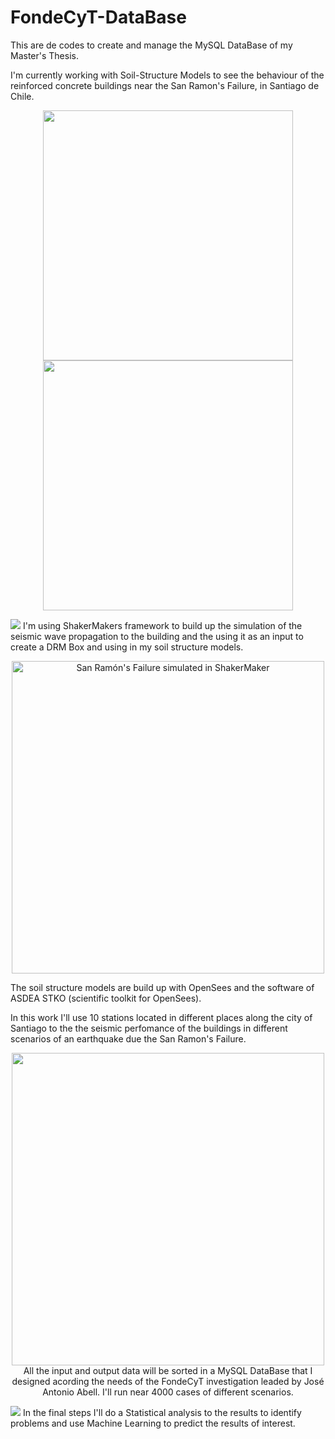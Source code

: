 # FondeCyT-DataBase
This are de codes to create and manage the MySQL DataBase of my Master's Thesis.

I'm currently working with Soil-Structure Models to see the behaviour of the reinforced concrete buildings near the San Ramon's Failure, in Santiago de Chile. 
<p align="center">
  <img src="https://i.imgur.com/8A7zQsV.png" width="400" />
  <img src="https://i.imgur.com/aFduibC.png" width="400" /> 
</p>
<div style="display: inline-block;">
  <img src="https://i.imgur.com/a96kylX.png" >
</div>
I'm using ShakerMakers framework to build up the simulation of the seismic wave propagation to the building and the using it as an input to create a DRM Box and using in my soil structure models.

<p align="center">
    <img width="500" src="https://i.imgur.com/WTYuZ2U.png" alt="San Ramón's Failure simulated in ShakerMaker">
</p>

The soil structure models are build up with OpenSees and the software of ASDEA STKO (scientific toolkit for OpenSees). 

In this work I'll use 10 stations located in different places along the city of Santiago to the the seismic perfomance of the buildings in different scenarios of an earthquake due the San Ramon's Failure.
<p align="center">
  <img width="500" src= "https://i.imgur.com/KNoeWVr.png">
</div>
All the input and output data will be sorted in a MySQL DataBase that I designed acording the needs of the FondeCyT investigation leaded by José Antonio Abell. I'll run near 4000 cases of different scenarios.
<div style="display: inline-block;">
  <img src="https://i.imgur.com/Jc7UpO5.png" >
</div>
In the final steps I'll do a Statistical analysis to the results to identify problems and use Machine Learning to predict the results of interest.

